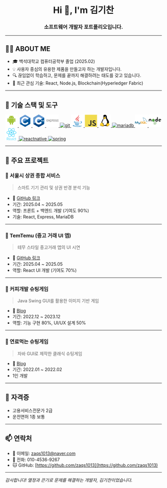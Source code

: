 <h1 align="center">Hi 👋, I'm 김기찬</h1>
<h3 align="center">소프트웨어 개발자 포트폴리오입니다.</h3>

---

## 🧑‍💻 ABOUT ME

- 🎓 백석대학교 컴퓨터공학부 졸업 (2025.02)
- 💡 사용자 중심의 유용한 제품을 만들고자 하는 개발자입니다.
- 🔍 끊임없이 학습하고, 문제를 끝까지 해결하려는 태도를 갖고 있습니다.
- 🌱 최근 관심 기술: React, Node.js, Blockchain(Hyperledger Fabric)

---

## 🔧 기술 스택 및 도구

<p align="left"> 
  <a href="https://developer.android.com" target="_blank" rel="noreferrer"> <img src="https://raw.githubusercontent.com/devicons/devicon/master/icons/android/android-original-wordmark.svg" alt="android" width="40" height="40"/> </a> 
  <a href="https://www.cprogramming.com/" target="_blank" rel="noreferrer"> <img src="https://raw.githubusercontent.com/devicons/devicon/master/icons/c/c-original.svg" alt="c" width="40" height="40"/> </a> 
  <a href="https://www.w3schools.com/cpp/" target="_blank" rel="noreferrer"> <img src="https://raw.githubusercontent.com/devicons/devicon/master/icons/cplusplus/cplusplus-original.svg" alt="cplusplus" width="40" height="40"/> </a> 
  <a href="https://expressjs.com" target="_blank" rel="noreferrer"> <img src="https://raw.githubusercontent.com/devicons/devicon/master/icons/express/express-original-wordmark.svg" alt="express" width="40" height="40"/> </a> 
  <a href="https://git-scm.com/" target="_blank" rel="noreferrer"> <img src="https://www.vectorlogo.zone/logos/git-scm/git-scm-icon.svg" alt="git" width="40" height="40"/> </a> 
  <a href="https://www.java.com" target="_blank" rel="noreferrer"> <img src="https://raw.githubusercontent.com/devicons/devicon/master/icons/java/java-original.svg" alt="java" width="40" height="40"/> </a> 
  <a href="https://developer.mozilla.org/en-US/docs/Web/JavaScript" target="_blank" rel="noreferrer"> <img src="https://raw.githubusercontent.com/devicons/devicon/master/icons/javascript/javascript-original.svg" alt="javascript" width="40" height="40"/> </a> 
  <a href="https://www.linux.org/" target="_blank" rel="noreferrer"> <img src="https://raw.githubusercontent.com/devicons/devicon/master/icons/linux/linux-original.svg" alt="linux" width="40" height="40"/> </a> 
  <a href="https://mariadb.org/" target="_blank" rel="noreferrer"> <img src="https://www.vectorlogo.zone/logos/mariadb/mariadb-icon.svg" alt="mariadb" width="40" height="40"/> </a> 
  <a href="https://www.mysql.com/" target="_blank" rel="noreferrer"> <img src="https://raw.githubusercontent.com/devicons/devicon/master/icons/mysql/mysql-original-wordmark.svg" alt="mysql" width="40" height="40"/> </a> 
  <a href="https://nodejs.org" target="_blank" rel="noreferrer"> <img src="https://raw.githubusercontent.com/devicons/devicon/master/icons/nodejs/nodejs-original-wordmark.svg" alt="nodejs" width="40" height="40"/> </a> 
  <a href="https://reactjs.org/" target="_blank" rel="noreferrer"> <img src="https://raw.githubusercontent.com/devicons/devicon/master/icons/react/react-original-wordmark.svg" alt="react" width="40" height="40"/> </a> 
  <a href="https://reactnative.dev/" target="_blank" rel="noreferrer"> <img src="https://reactnative.dev/img/header_logo.svg" alt="reactnative" width="40" height="40"/> </a> 
  <a href="https://spring.io/" target="_blank" rel="noreferrer"> <img src="https://www.vectorlogo.zone/logos/springio/springio-icon.svg" alt="spring" width="40" height="40"/> </a> 
</p>

---

## 💼 주요 프로젝트

### 📍 서울시 상권 종합 서비스
> 스마트 기기 관리 및 상권 반경 분석 기능

- 🔗 [GitHub 링크](https://github.com/zaqs1013/seoulAPI)
- 기간: 2025.04 ~ 2025.05
- 역할: 프론트 + 백엔드 개발 (기여도 90%)
- 기술: React, Express, MariaDB

---

### 📍 TemTemu (중고 거래 UI 앱)
> 테무 스타일 중고거래 앱의 UI 시연

- 🔗 [GitHub 링크](https://github.com/zaqs1013/Carrot)
- 기간: 2025.04 ~ 2025.05
- 역할: React UI 개발 (기여도 70%)

---

### 📍 커피개발 슈팅게임
> Java Swing GUI를 활용한 이미지 기반 게임

- 🔗 [Blog](https://blog.naver.com/zaqs1013)
- 기간: 2022.12 ~ 2023.12
- 역할: 기능 구현 80%, UI/UX 설계 50%

---

### 📍 연료먹는 슈팅게임
> 자바 GUI로 제작한 클래식 슈팅게임

- 🔗 [Blog](https://blog.naver.com/zaqs1013)
- 기간: 2022.01 ~ 2022.02
- 1인 개발

---

## 📜 자격증

- 고용서비스전문가 2급
- 운전면허 1종 보통

---

## 📫 연락처

- 📧 이메일: zaqs1013@naver.com  
- 📱 전화: 010-4536-9267  
- 🐱 GitHub: [https://github.com/zaqs1013](https://github.com/zaqs1013)

---

_감사합니다! 열정과 끈기로 문제를 해결하는 개발자, 김기찬이었습니다._
